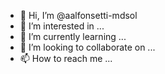 - 👋 Hi, I’m @aalfonsetti-mdsol
- 👀 I’m interested in ...
- 🌱 I’m currently learning ...
- 💞️ I’m looking to collaborate on ...
- 📫 How to reach me ...

<!---
aalfonsetti-mdsol/aalfonsetti-mdsol is a ✨ special ✨ repository because its `README.md` (this file) appears on your GitHub profile.
You can click the Preview link to take a look at your changes.
--->
